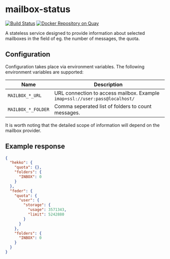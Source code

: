 # mailbox-status

[![Build Status](https://travis-ci.com/watchdogpolska/mailbox-status.svg?branch=master)](https://travis-ci.com/watchdogpolska/mailbox-status)
[![Docker Repository on Quay](https://quay.io/repository/watchdogpolska/mailbox-status/status "Docker Repository on Quay")](https://quay.io/repository/watchdogpolska/mailbox-status)

A stateless service designed to provide information about selected mailboxes in the field of eg. 
the number of messages, the quota.

## Configuration

Configuration takes place via environment variables. The following environment variables are supported:

Name                      | Description 
--------------------------| -----------
```MAILBOX_*_URL```       | URL connection to access mailbox. Example ````imap+ssl://user:pass@localhost/````
```MAILBOX_*_FOLDER```    | Comma seperated list of folders to count messages.

It is worth noting that the detailed scope of information will depend on the mailbox provider.

## Example response

```json
{
  "hekko": {
    "quota": {},
    "folders": {
      "INBOX": 0
    }
  },
  "feder": {
    "quota": {
      "user": {
        "storage": {
          "usage": 3571343,
          "limit": 5242880
        }
      }
    },
    "folders": {
      "INBOX": 0
    }
  }
}
```